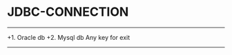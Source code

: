 # JDBC-CONNECTION
***********************
+1. Oracle db
+2. Mysql db
Any key for exit
***********************
